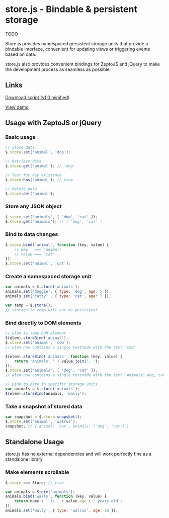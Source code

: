 store.js - Bindable & persistent storage
========================================

TODO

Store.js provides namespaced persistent storage units that provide a bindable interface, convenient for updating views or triggering events based on data.

store.js also provides convenient bindings for ZeptoJS and jQuery to make the development process as seamless as possible.


Links
-----

[Download script (v1.0 minified)](http://code.kik.com/store/1.0.min.js)

[View demo](http://code.kik.com/store/demos/basic.html)


Usage with ZeptoJS or jQuery
----------------------------

### Basic usage

```js
// Store data
$.store.set('animal', 'dog');

// Retrieve data
$.store.get('animal'); // 'dog'

// Test for key existence
$.store.has('animal'); // true

// Delete data
$.store.del('animal');
```


### Store any JSON object

```js
$.store.set('animals', [ 'dog', 'cat' ]);
$.store.get('animals'); // [ 'dog', 'cat' ]
```


### Bind to data changes

```js
$.store.bind('animal', function (key, value) {
	// key   === 'animal'
	// value === 'cat'
});
$.store.set('animal', 'cat');
```


### Create a namespaced storage unit

```js
var animals = $.store('animals');
animals.set('doggie', { type: 'dog', age: 5 });
animals.set('catty' , { type: 'cat', age: 7 });

var temp = $.store();
// storage in temp will not be persistent
```


### Bind directly to DOM elements

```js
// elem is some DOM element
$(elem).storeBind('animal');
$.store.set('animal', 'cow');
// elem now contains a single textnode with the text 'cow'

$(elem).storeBind('animals', function (key, value) {
	return 'Animals: ' + value.join(', ');
});
$.store.set('animals', [ 'dog', 'cat' ]);
// elem now contains a single textnode with the text 'Animals: dog, cat'

// Bind to data in specific storage units
var animals = $.store('animals');
$(elem).storeBind(animals, 'wally');
```


### Take a snapshot of stored data

```js
var snapshot = $.store.snapshot();
$.store.set('animal', 'walrus');
snapshot; // { animal: 'cat', animals: ['dog', 'cat'] }
```


Standalone Usage
----------------

store.js has no external dependencies and will work perfectly fine as a standalone library.


### Make elements scrollable

```js
$.store === Store; // true

var animals = Store('animals');
animals.bind('wally', function (key, value) {
	return name + ' is ' + value.age + ' years old';
});
animals.set('wally', { type: 'walrus', age: 10 });
```
